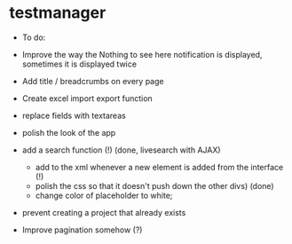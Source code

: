 # testmanager

- To do:

- Improve the way the Nothing to see here notification is displayed, sometimes it is displayed twice
- Add title / breadcrumbs on every page
- Create excel import export function
- replace fields with textareas
- polish the look of the app
- add a search function (!) (done, livesearch with AJAX)
    - add to the xml whenever a new element is added from the interface (!)
    - polish the css so that it doesn't push down the other divs) (done)
    - change color of placeholder to white;
- prevent creating a project that already exists

- Improve pagination somehow (?)
